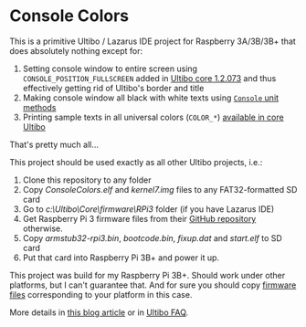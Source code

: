 # Console Colors

This is a primitive Ultibo / Lazarus IDE project for Raspberry 3A/3B/3B+ that does absolutely nothing except for:

1. Setting console window to entire screen using `CONSOLE_POSITION_FULLSCREEN` added in [Ultibo core 1.2.073](https://ultibo.org/forum/viewtopic.php?f=4&t=172) and thus effectively getting rid of Ultibo's border and title
2. Making console window all black with white texts using [`Console` unit methods](https://ultibo.org/wiki/Unit_Console)
3. Printing sample texts in all universal colors (`COLOR_*`) [available in core Ultibo](https://ultibo.org/wiki/Unit_GlobalConst)

That's pretty much all...

This project should be used exactly as all other Ultibo projects, i.e.:

1. Clone this repository to any folder
2. Copy _ConsoleColors.elf_ and _kernel7.img_ files to any FAT32-formatted SD card
3. Go to _c:\Ultibo\Core\firmware\RPi3_ folder (if you have Lazarus IDE)
4. Get Raspberry Pi 3 firmware files from their [GitHub repository](https://github.com/raspberrypi/firmware) otherwise.
5. Copy _armstub32-rpi3.bin_, _bootcode.bin_, _fixup.dat_ and _start.elf_ to SD card
6. Put that card into Raspberry Pi 3B+ and power it up.

This project was build for my Raspberry Pi 3B+. Should work under other platforms, but I can't guarantee that. And for sure you should copy [firmware files](https://github.com/raspberrypi/firmware) corresponding to your platform in this case.

More details in [this blog article](https://onezeronull.com/2021/07/02/border-less-full-screen-console-app-in-ultibo/) or in [Ultibo FAQ](https://ultibo.org/faq/).
